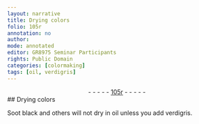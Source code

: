 ```yaml
---
layout: narrative
title: Drying colors
folio: 105r
annotation: no
author:
mode: annotated
editor: GR8975 Seminar Participants
rights: Public Domain
categories: [colormaking]
tags: [oil, verdigris]
---
```


 <div class="folio" align="center">- - - - - <a href="http://gallica.bnf.fr/ark:/12148/btv1b10500001g/f215.image" target="_blank">105r</a> - - - - - </div>   
## Drying colors

 
<span class="activity"></span><span class="color">Soot black</span> and others will not dry in <span class="material">oil</span> unless you add <span class="material">verdigris</span>.
 